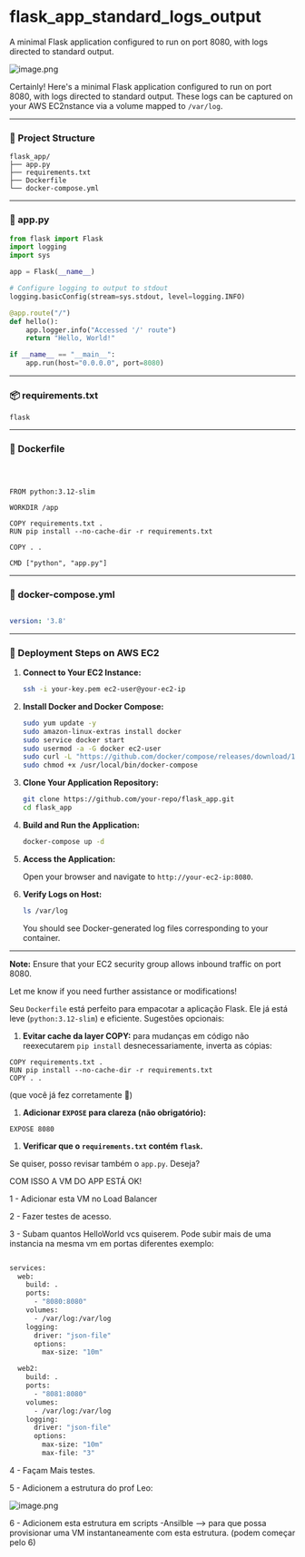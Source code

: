 # flask_app_standard_logs_output
 A minimal Flask application configured to run on port 8080, with logs directed to standard output.

![image.png](/flask_app_standard_logs_output/img/image.png)

Certainly! Here's a minimal Flask application configured to run on port 8080, with logs directed to standard output. These logs can be captured on your AWS EC2nstance via a volume mapped to `/var/log`.

---

### 📁 Project Structure

```
flask_app/
├── app.py
├── requirements.txt
├── Dockerfile
└── docker-compose.yml

```

---

### 🐍 app.py

```python
from flask import Flask
import logging
import sys

app = Flask(__name__)

# Configure logging to output to stdout
logging.basicConfig(stream=sys.stdout, level=logging.INFO)

@app.route("/")
def hello():
    app.logger.info("Accessed '/' route")
    return "Hello, World!"

if __name__ == "__main__":
    app.run(host="0.0.0.0", port=8080)

```

---

### 📦 requirements.txt

```
flask

```

---

### 🐳 Dockerfile

```



FROM python:3.12-slim

WORKDIR /app

COPY requirements.txt .
RUN pip install --no-cache-dir -r requirements.txt

COPY . .

CMD ["python", "app.py"]

```

---

### 🐙 docker-compose.yml

```yaml

version: '3.8'

```

---

### 🚀 Deployment Steps on AWS EC2

1. **Connect to Your EC2 Instance:**
    
    ```bash
    ssh -i your-key.pem ec2-user@your-ec2-ip
    
    ```
    
2. **Install Docker and Docker Compose:**
    
    ```bash
    sudo yum update -y
    sudo amazon-linux-extras install docker
    sudo service docker start
    sudo usermod -a -G docker ec2-user
    sudo curl -L "https://github.com/docker/compose/releases/download/1.29.2/docker-compose-$(uname -s)-$(uname -m)" -o /usr/local/bin/docker-compose
    sudo chmod +x /usr/local/bin/docker-compose
    
    ```
    
3. **Clone Your Application Repository:**
    
    ```bash
    git clone https://github.com/your-repo/flask_app.git
    cd flask_app
    
    ```
    
4. **Build and Run the Application:**
    
    ```bash
    docker-compose up -d
    
    ```
    
5. **Access the Application:**
    
    Open your browser and navigate to `http://your-ec2-ip:8080`.
    
6. **Verify Logs on Host:**
    
    ```bash
    ls /var/log
    
    ```
    
    You should see Docker-generated log files corresponding to your container.
    

---

**Note:** Ensure that your EC2 security group allows inbound traffic on port 8080.

Let me know if you need further assistance or modifications!

Seu `Dockerfile` está perfeito para empacotar a aplicação Flask. Ele já está leve (`python:3.12-slim`) e eficiente. Sugestões opcionais:

1. **Evitar cache da layer COPY:** para mudanças em código não reexecutarem `pip install` desnecessariamente, inverta as cópias:

```
COPY requirements.txt .
RUN pip install --no-cache-dir -r requirements.txt
COPY . .

```

(que você já fez corretamente 👏)

1. **Adicionar `EXPOSE` para clareza (não obrigatório):**

```
EXPOSE 8080

```

1. **Verificar que o `requirements.txt` contém `flask`.**

Se quiser, posso revisar também o `app.py`. Deseja?

COM ISSO A VM DO APP ESTÁ OK!

1 - Adicionar esta VM no Load Balancer

2 - Fazer testes de acesso. 

3 - Subam quantos HelloWorld vcs quiserem. Pode subir mais de uma instancia na mesma vm em portas diferentes exemplo:

```bash

services:
  web:
    build: .
    ports:
      - "8080:8080"
    volumes:
      - /var/log:/var/log
    logging:
      driver: "json-file"
      options:
        max-size: "10m"

  web2:
    build: .
    ports:
      - "8081:8080"
    volumes:
      - /var/log:/var/log
    logging:
      driver: "json-file"
      options:
        max-size: "10m"
        max-file: "3"
```

4 - Façam Mais testes. 

5 - Adicionem a estrutura do prof Leo: 

![image.png](Sem%20ti%CC%81tulo%201d7aa7b7018b802e9fb8d8c56fd08d66/image.png)

6 - Adicionem esta estrutura em scripts -Ansilble —> para que possa provisionar uma VM instantaneamente com esta estrutura. (podem começar pelo 6)